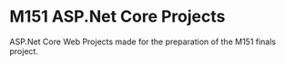 # M151 ASP.Net Core Projects
 ASP.Net Core Web Projects made for the preparation of the M151 finals project.
